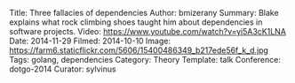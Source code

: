 Title: Three fallacies of dependencies
Author: bmizerany
Summary: Blake explains what rock climbing shoes taught him about dependencies in software projects.
Video: https://www.youtube.com/watch?v=yi5A3cK1LNA
Date: 2014-11-29
Filmed: 2014-10-10
Image: https://farm6.staticflickr.com/5606/15400486349_b217ede56f_k_d.jpg
Tags: golang, dependencies
Category: Theory
Template: talk
Conference: dotgo-2014
Curator: sylvinus
